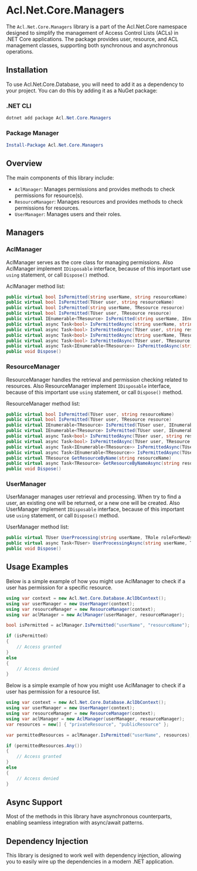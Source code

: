 # Acl.Net.Core.Managers

The `Acl.Net.Core.Managers` library is a part of the Acl.Net.Core namespace designed to simplify the management of Access Control Lists (ACLs) in .NET Core applications.
The package provides user, resource, and ACL management classes, supporting both synchronous and asynchronous operations.

## Installation

To use Acl.Net.Core.Database, you will need to add it as a dependency to your project.
You can do this by adding it as a NuGet package:

### .NET CLI
```powershell
dotnet add package Acl.Net.Core.Managers
```

### Package Manager
```powershell
Install-Package Acl.Net.Core.Managers
```

## Overview

The main components of this library include:

- `AclManager`: Manages permissions and provides methods to check permissions for resource(s).
- `ResourceManager`: Manages resources and provides methods to check permissions for resources.
- `UserManager`: Manages users and their roles.

## Managers

### AclManager

AclManager serves as the core class for managing permissions.
Also AclManager implement `IDisposable` interface, because of this important use `using` statement, or call `Dispose()` method.

AclManager method list:
```csharp
public virtual bool IsPermitted(string userName, string resourceName)
public virtual bool IsPermitted(TUser user, string resourceName)
public virtual bool IsPermitted(string userName, TResource resource)
public virtual bool IsPermitted(TUser user, TResource resource)
public virtual IEnumerable<TResource> IsPermitted(string userName, IEnumerable<string> resourceNames)
public virtual async Task<bool> IsPermittedAsync(string userName, string resourceName)
public virtual async Task<bool> IsPermittedAsync(TUser user, string resourceName)
public virtual async Task<bool> IsPermittedAsync(string userName, TResource resource)
public virtual async Task<bool> IsPermittedAsync(TUser user, TResource resource)
public virtual async Task<IEnumerable<TResource>> IsPermittedAsync(string userName, IEnumerable<string> resourceNames)
public void Dispose()
```

### ResourceManager

ResourceManager handles the retrieval and permission checking related to resources.
Also ResourceManager implement `IDisposable` interface, because of this important use `using` statement, or call `Dispose()` method.

ResourceManager method list:
```csharp
public virtual bool IsPermitted(TUser user, string resourceName)
public virtual bool IsPermitted(TUser user, TResource resource)
public virtual IEnumerable<TResource> IsPermitted(TUser user, IEnumerable<string> resourceNames)
public virtual IEnumerable<TResource> IsPermitted(TUser user, IEnumerable<TResource> resources)
public virtual async Task<bool> IsPermittedAsync(TUser user, string resourceName)
public virtual async Task<bool> IsPermittedAsync(TUser user, TResource resource)
public virtual async Task<IEnumerable<TResource>> IsPermittedAsync(TUser user, IEnumerable<string> resourceNames)
public virtual async Task<IEnumerable<TResource>> IsPermittedAsync(TUser user, IEnumerable<TResource> resources)
public virtual TResource GetResourceByName(string resourceName)
public virtual async Task<TResource> GetResourceByNameAsync(string resourceName)
public void Dispose()
```

### UserManager

UserManager manages user retrieval and processing.
When try to find a user, an existing one will be returned, or a new one will be created.
Also UserManager implement `IDisposable` interface, because of this important use `using` statement, or call `Dispose()` method.

UserManager method list:
```csharp
public virtual TUser UserProcessing(string userName, TRole roleForNewUsers)
public virtual async Task<TUser> UserProcessingAsync(string userName, TRole roleForNewUsers)
public void Dispose()
```

## Usage Examples

Below is a simple example of how you might use AclManager to check if a user has permission for a specific resource.

```csharp
using var context = new Acl.Net.Core.Database.AclDbContext();
using var userManager = new UserManager(context);
using var resourceManager = new ResourceManager(context);
using var aclManager = new AclManager(userManager, resourceManager);

bool isPermitted = aclManager.IsPermitted("userName", "resourceName");

if (isPermitted)
{
    // Access granted
}
else
{
    // Access denied
}
```

Below is a simple example of how you might use AclManager to check if a user has permission for a resource list.

```csharp
using var context = new Acl.Net.Core.Database.AclDbContext();
using var userManager = new UserManager(context);
using var resourceManager = new ResourceManager(context);
using var aclManager = new AclManager(userManager, resourceManager);
var resources = new[] { "privateResource", "publicResource" };

var permittedResources = aclManager.IsPermitted("userName", resources);

if (permittedResources.Any())
{
    // Access granted
}
else
{
    // Access denied
}
```

## Async Support

Most of the methods in this library have asynchronous counterparts, enabling seamless integration with async/await patterns.

## Dependency Injection

This library is designed to work well with dependency injection, allowing you to easily wire up the dependencies in a modern .NET application.